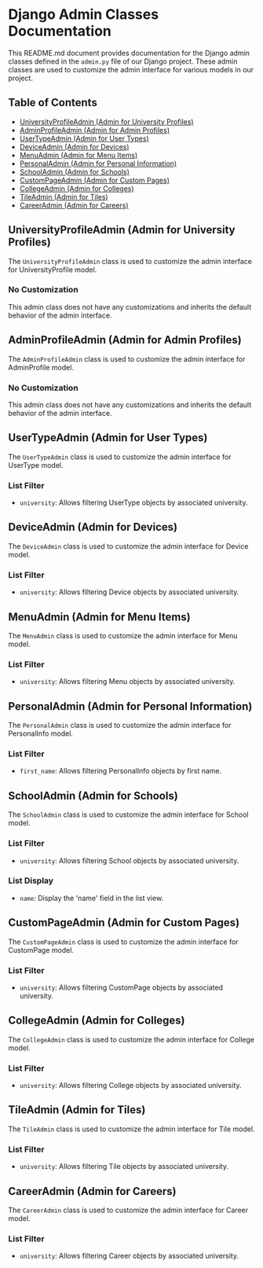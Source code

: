 # Django Admin Classes Documentation

This README.md document provides documentation for the Django admin classes defined in the `admin.py` file of our Django project. These admin classes are used to customize the admin interface for various models in our project.

## Table of Contents

- [UniversityProfileAdmin (Admin for University Profiles)](#universityprofileadmin-admin-for-university-profiles)
- [AdminProfileAdmin (Admin for Admin Profiles)](#adminprofileadmin-admin-for-admin-profiles)
- [UserTypeAdmin (Admin for User Types)](#usertypeadmin-admin-for-user-types)
- [DeviceAdmin (Admin for Devices)](#deviceadmin-admin-for-devices)
- [MenuAdmin (Admin for Menu Items)](#menuadmin-admin-for-menu-items)
- [PersonalAdmin (Admin for Personal Information)](#personaladmin-admin-for-personal-information)
- [SchoolAdmin (Admin for Schools)](#schooladmin-admin-for-schools)
- [CustomPageAdmin (Admin for Custom Pages)](#custompageadmin-admin-for-custom-pages)
- [CollegeAdmin (Admin for Colleges)](#collegeadmin-admin-for-colleges)
- [TileAdmin (Admin for Tiles)](#tileadmin-admin-for-tiles)
- [CareerAdmin (Admin for Careers)](#careeradmin-admin-for-careers)

## UniversityProfileAdmin (Admin for University Profiles)

The `UniversityProfileAdmin` class is used to customize the admin interface for UniversityProfile model.

### No Customization

This admin class does not have any customizations and inherits the default behavior of the admin interface.

## AdminProfileAdmin (Admin for Admin Profiles)

The `AdminProfileAdmin` class is used to customize the admin interface for AdminProfile model.

### No Customization

This admin class does not have any customizations and inherits the default behavior of the admin interface.

## UserTypeAdmin (Admin for User Types)

The `UserTypeAdmin` class is used to customize the admin interface for UserType model.

### List Filter

- `university`: Allows filtering UserType objects by associated university.

## DeviceAdmin (Admin for Devices)

The `DeviceAdmin` class is used to customize the admin interface for Device model.

### List Filter

- `university`: Allows filtering Device objects by associated university.

## MenuAdmin (Admin for Menu Items)

The `MenuAdmin` class is used to customize the admin interface for Menu model.

### List Filter

- `university`: Allows filtering Menu objects by associated university.

## PersonalAdmin (Admin for Personal Information)

The `PersonalAdmin` class is used to customize the admin interface for PersonalInfo model.

### List Filter

- `first_name`: Allows filtering PersonalInfo objects by first name.

## SchoolAdmin (Admin for Schools)

The `SchoolAdmin` class is used to customize the admin interface for School model.

### List Filter

- `university`: Allows filtering School objects by associated university.

### List Display

- `name`: Display the 'name' field in the list view.

## CustomPageAdmin (Admin for Custom Pages)

The `CustomPageAdmin` class is used to customize the admin interface for CustomPage model.

### List Filter

- `university`: Allows filtering CustomPage objects by associated university.

## CollegeAdmin (Admin for Colleges)

The `CollegeAdmin` class is used to customize the admin interface for College model.

### List Filter

- `university`: Allows filtering College objects by associated university.

## TileAdmin (Admin for Tiles)

The `TileAdmin` class is used to customize the admin interface for Tile model.

### List Filter

- `university`: Allows filtering Tile objects by associated university.

## CareerAdmin (Admin for Careers)

The `CareerAdmin` class is used to customize the admin interface for Career model.

### List Filter

- `university`: Allows filtering Career objects by associated university.
